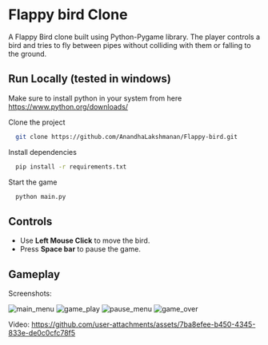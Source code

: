 # Flappy bird Clone
A Flappy Bird clone built using Python-Pygame library. The player controls a bird and tries to fly between pipes without colliding with them or falling to the ground.

## Run Locally (tested in windows)

Make sure to install python in your system from here https://www.python.org/downloads/

Clone the project

```bash
  git clone https://github.com/AnandhaLakshmanan/Flappy-bird.git
```

Install dependencies

```bash
  pip install -r requirements.txt
```
Start the game

```bash
  python main.py
```

## Controls
- Use **Left Mouse Click** to move the bird.
- Press **Space bar** to pause the game.

## Gameplay
Screenshots:

![main_menu](https://github.com/user-attachments/assets/51a58508-4700-482e-bb19-d2a13629576c)
![game_play](https://github.com/user-attachments/assets/fe334ccf-c36d-4a6e-8825-7d8dde92de4e)
![pause_menu](https://github.com/user-attachments/assets/811ba157-1088-48c8-87e1-d21297b32f25)
![game_over](https://github.com/user-attachments/assets/402c4880-8500-4cdb-8d90-cb6758af407f)

Video:
https://github.com/user-attachments/assets/7ba8efee-b450-4345-833e-de0c0cfc78f5
